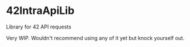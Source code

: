 # 42IntraApiLib
Library for 42 API requests

Very WIP. Wouldn't recommend using any of it yet but knock yourself out.
